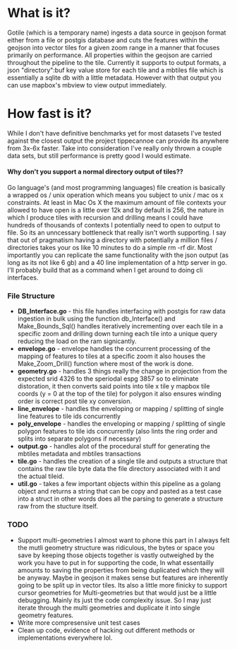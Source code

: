 # What is it?

Gotile (which is a temporary name) ingests a data source in geojson format either from a file or postgis database and cuts the features within the geojson into vector tiles for a given zoom range in a manner that focuses primarily on performance. All properties within the geojson are carried throughout the pipeline to the tile. Currently it supports to output formats, a json "directory":buf key value store for each tile and a mbtiles file which is essentially a sqlite db with a little metadata. However with that output you can use mapbox's mbview <file> to view output immediately. 

# How fast is it?
While I don't have definitive benchmarks yet for most datasets I've tested against the closest output the project tippecannoe can provide its anywhere from 3x-6x faster. Take into consideration I've really only thrown a couple data sets, but still performance is pretty good I would estimate. 

#### Why don't you support a normal directory output of tiles??

Go language's (and most programming languages) file creation is basically a wrapped os / unix operation which means you subject to unix / mac os x constraints. At least in Mac Os X the maximum amount of file contexts your allowed to have open is a little over 12k and by default is 256, the nature in which I produce tiles with recursion and drilling means I could have hundreds of thousands of contexts I potentially need to open to output to file. So its an unncessary bottleneck that really isn't worth supporting. I say that out of pragmatism having a directory with potentially a million files / directories takes your os like 10 minutes to do a simple rm -rf dir. Most importantly you can replicate the same functionality with the json output (as long as its not like 6 gb) and a 40 line implementation of a http server in go. I'll probably build that as a command when I get around to doing cli interfaces. 

### File Structure 
- **DB_Interface.go** - this file handles interfacing with postgis for raw data ingestion in bulk using the function db_Interface() and Make_Bounds_Sql() handles iteratively incrementing over each tile in a specific zoom and drilling down turning each tile into a unique query reducing the load on the ram signicantly. 
- **envelope.go** - envelope handles the concurrent processing of the mapping of features to tiles at a specific zoom it also houses the Make_Zoom_Drill() function where most of the work is done.
- **geometry.go** - handles 3 things really the change in projection from the expected srid 4326 to the speriodal espg 3857 so to eliminate distoration, it then converts said points into tile x tile y mapbox tile coords (y = 0 at the top of the tile) for polygon it also ensures winding order is correct post tile xy conversion. 
- **line_envelope** - handles the enveloping or mapping / splitting of single line features to tile ids concurrently
- **poly_envelope** - handles the enveloping or mapping / splitting of single polygon features to tile ids concurrently (also lints the ring order and splits into separate polygons if necessary) 
- **output.go** - handles alot of the procedural stuff for generating the mbtiles metadata and mbtiles transactions
- **tile.go** - handles the creation of a single tile and outputs a structure that contains the raw tile byte data the file directory associated with it and the actual tileid. 
- **util.go** - takes a few important objects within this pipeline as a golang object and returns a string that can be copy and pasted as a test case into a struct in other words does all the parsing to generate a structure raw from the stucture itself. 




### TODO
* Support multi-geometries I almost want to phone this part in I always felt the mutli geometry structure was ridiculous, the bytes or space you save by keeping those objects together is vastly outweighed by the work you have to put in for supporting the code, In what essentailly amounts to saving the properties from being duplicated which they will be anyway. Maybe in geojson it makes sense but features are inherently going to be split up in vector tiles. Its also a little more finicky to support cursor geometries for Multi-geometries but that would just be a little debugging. Mainly its just the code complexity issue. So I may just iterate through the multi geometries and duplicate it into single geometry features.
* Write more compresensive unit test cases 
* Clean up code, evidence of hacking out different methods or implementations everywhere lol.